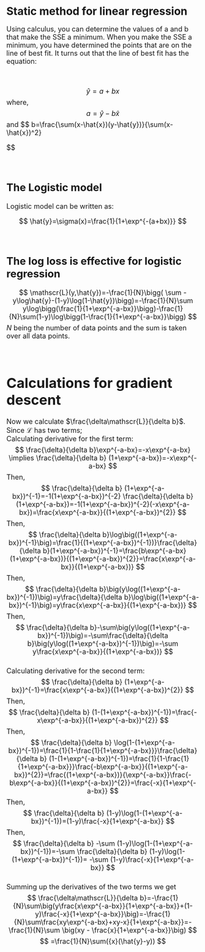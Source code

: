 # Static method for linear regression

<font size="4">
    
Using calculus, you can determine the values of a and b that make the SSE a minimum. When you make the SSE a minimum, you have determined the points that are on the line of best fit. It turns out that the line of best fit has the equation:


<br>

$$
\hat{y}=a+bx$$
where,
$$
a=\hat{y}-b\hat{x}
$$
and
$$
b=\frac{\sum(x-\hat{x})(y-\hat{y})}{\sum(x-\hat{x})^2}


$$ 


<br>

## The Logistic model

Logistic model can be written as:

$$
\hat{y}=\sigma(x)=\frac{1}{1+\exp^{-(a+bx)}}
$$

<br>

<font size="4">
    
## The log loss is effective for logistic regression
$$
\mathscr{L}(y,\hat{y})=-\frac{1}{N}\bigg( \sum -y\log\hat{y}-(1-y)\log(1-\hat{y})\bigg)=-\frac{1}{N}\sum y\log\bigg(\frac{1}{1+\exp^{-a-bx}}\bigg)-\frac{1}{N}\sum(1-y)\log\bigg(1-\frac{1}{1+\exp^{-a-bx}}\bigg)
$$
$N$ being the number of data points and the sum is taken over all data points.

<br>

# Calculations for gradient descent
Now we calculate $\frac{\delta\mathscr{L}}{\delta b}$. Since $\mathscr{L}$ has two terms;
\
Calculating derivative for the first term:
$$
\frac{\delta}{\delta b}\exp^{-a-bx}=-x\exp^{-a-bx} \implies \frac{\delta}{\delta b} (1+\exp^{-a-bx})=-x\exp^{-a-bx}
$$
Then,
$$
\frac{\delta}{\delta b} (1+\exp^{-a-bx})^{-1}=-1(1+\exp^{-a-bx})^{-2} \frac{\delta}{\delta b}(1+\exp^{-a-bx})=-1(1+\exp^{-a-bx})^{-2}(-x\exp^{-a-bx})=\frac{x\exp^{-a-bx}}{(1+\exp^{-a-bx})^{2}}
$$
Then,
$$
\frac{\delta}{\delta b}\log\big((1+\exp^{-a-bx})^{-1}\big)=\frac{1}{(1+\exp^{-a-bx})^{-1})}\frac{\delta}{\delta b}(1+\exp^{-a-bx})^{-1}=\frac{b\exp^{-a-bx}(1+\exp^{-a-bx})}{(1+\exp^{-a-bx})^{2}}=\frac{x\exp^{-a-bx}}{(1+\exp^{-a-bx})}
$$
Then,
$$
\frac{\delta}{\delta b}\big(y\log((1+\exp^{-a-bx})^{-1})\big)=y\frac{\delta}{\delta b}\log\big((1+\exp^{-a-bx})^{-1}\big)=y\frac{x\exp^{-a-bx}}{(1+\exp^{-a-bx})}
$$
Then,
$$
\frac{\delta}{\delta b}-\sum\big(y\log((1+\exp^{-a-bx})^{-1})\big)=-\sum\frac{\delta}{\delta b}\big(y\log((1+\exp^{-a-bx})^{-1})\big)=-\sum y\frac{x\exp^{-a-bx}}{(1+\exp^{-a-bx})}
$$
\
Calculating derivative for the second term:
$$
\frac{\delta}{\delta b} (1+\exp^{-a-bx})^{-1}=\frac{x\exp^{-a-bx}}{(1+\exp^{-a-bx})^{2}}
$$
Then,
$$
\frac{\delta}{\delta b} (1-(1+\exp^{-a-bx})^{-1})=\frac{-x\exp^{-a-bx}}{(1+\exp^{-a-bx})^{2}}
$$
Then,
$$
\frac{\delta}{\delta b} \log(1-(1+\exp^{-a-bx})^{-1})=\frac{1}{1-\frac{1}{1+\exp^{-a-bx}}}\frac{\delta}{\delta b} (1-(1+\exp^{-a-bx})^{-1})=\frac{1}{1-\frac{1}{1+\exp^{-a-bx}}}\frac{-b\exp^{-a-bx}}{(1+\exp^{-a-bx})^{2}}=\frac{(1+\exp^{-a-bx})}{\exp^{-a-bx}}\frac{-b\exp^{-a-bx}}{(1+\exp^{-a-bx})^{2}}=\frac{-x}{1+\exp^{-a-bx}}
$$
Then,
$$
\frac{\delta}{\delta b} (1-y)\log(1-(1+\exp^{-a-bx})^{-1})=(1-y)\frac{-x}{1+\exp^{-a-bx}}
$$
Then,
$$
\frac{\delta}{\delta b} -\sum (1-y)\log(1-(1+\exp^{-a-bx})^{-1})=-\sum \frac{\delta}{\delta b} (1-y)\log(1-(1+\exp^{-a-bx})^{-1})= -\sum (1-y)\frac{-x}{1+\exp^{-a-bx}}
$$
\
Summing up the derivatives of the two terms we get
$$
\frac{\delta\mathscr{L}}{\delta b}=-\frac{1}{N}\sum\big(y\frac{x\exp^{-a-bx}}{1+\exp^{-a-bx}}+(1-y)\frac{-x}{1+\exp^{-a-bx}}\big)=-\frac{1}{N}\sum\frac{xy\exp^{-a-bx}+xy-x}{1+\exp^{-a-bx}}=-\frac{1}{N}\sum \big(xy - \frac{x}{1+\exp^{-a-bx}}\big)
$$
$$
=\frac{1}{N}\sum({x}(\hat{y}-y))
$$





